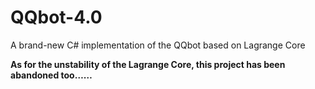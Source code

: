# QQbot-4.0
A brand-new C# implementation of the QQbot based on Lagrange Core

**As for the unstability of the Lagrange Core, this project has been abandoned too……**
